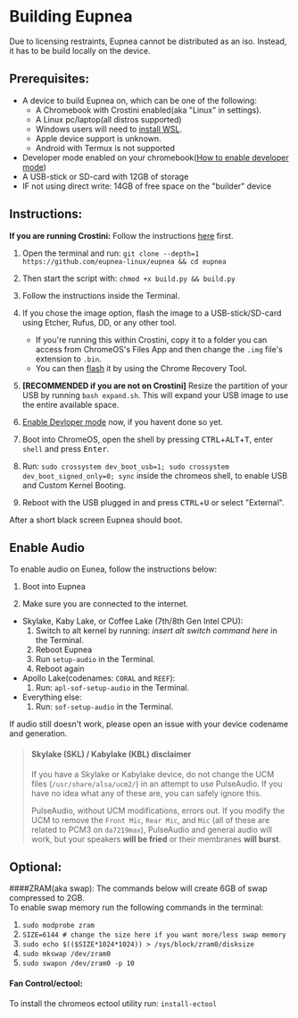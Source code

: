 # Building Eupnea
Due to licensing restraints, Eupnea cannot be distributed as an iso. Instead, it has to be build locally on the device.

## Prerequisites: 
* A device to build Eupnea on, which can be one of the following:
  * A Chromebook with Crostini enabled(aka "Linux" in settings).
  * A Linux pc/laptop(all distros supported)
  * Windows users will need to [install WSL](https://ubuntu.com/tutorials/install-ubuntu-desktop#1-overview).
  * Apple device support is unknown.
  * Android with Termux is not supported
* Developer mode enabled on your chromebook([How to enable developer mode](https://www.androidauthority.com/how-to-enable-developer-mode-on-a-chromebook-906688/))
* A USB-stick or SD-card with 12GB of storage
* IF not using direct write: 14GB of free space on the "builder" device

## Instructions:
**If you are running Crostini:** Follow the instructions [here](https://bugs.chromium.org/p/chromium/issues/detail?id=1303315#c3) first.

1. Open the terminal and run: ``git clone --depth=1 https://github.com/eupnea-linux/eupnea && cd eupnea``

2. Then start the script with: ``chmod +x build.py && build.py``

3. Follow the instructions inside the Terminal.

4. If you chose the image option, flash the image to a USB-stick/SD-card using Etcher, Rufus, DD, or any other tool.
    - If you're running this within Crostini, copy it to a folder you can access from ChromeOS's Files App and then change the `.img` file's extension to `.bin`.
    - You can then [flash](https://www.virtuallypotato.com/burn-an-iso-to-usb-with-the-chromebook-recovery-utility/) it by using the Chrome Recovery Tool.

5. **[RECOMMENDED if you are not on Crostini]** Resize the partition of your USB by running `bash expand.sh`. This will expand your USB image to use the entire available space.

6. [Enable Devloper mode](https://www.androidauthority.com/how-to-enable-developer-mode-on-a-chromebook-906688/) now, if you havent done so yet.

6. Boot into ChromeOS, open the shell by pressing <kbd>CTRL</kbd>+<kbd>ALT</kbd>+<kbd>T</kbd>, enter `shell` and press <kbd>Enter</kbd>.  

7. Run: `sudo crossystem dev_boot_usb=1; sudo crossystem dev_boot_signed_only=0; sync` inside the chromeos shell, to enable USB and Custom Kernel Booting.

8. Reboot with the USB plugged in and press <kbd>CTRL</kbd>+<kbd>U</kbd> or select "External". 

After a short black screen Eupnea should boot.

## Enable Audio
To enable audio on Eunea, follow the instructions below:

1. Boot into Eupnea

2. Make sure you are connected to the internet.

- Skylake, Kaby Lake, or Coffee Lake (7th/8th Gen Intel CPU):
  1. Switch to alt kernel by running: *insert alt switch command here* in the Terminal.
  2. Reboot Eupnea
  3. Run `setup-audio` in the Terminal.
  4. Reboot again
- Apollo Lake(codenames: `CORAL` and `REEF`):
  1. Run: `apl-sof-setup-audio` in the Terminal.
- Everything else: 
  1. Run: `sof-setup-audio` in the Terminal.

If audio still doesn't work, please open an issue with your device codename and generation.

> #### Skylake (SKL) / Kabylake (KBL) disclaimer
>
> If you have a Skylake or Kabylake device, do not change the UCM files (`/usr/share/alsa/ucm2/`) in an attempt to use PulseAudio. If you have no idea what any of these are, you can safely ignore this.
>
> PulseAudio, without UCM modifications, errors out. If you modify the UCM to remove the `Front Mic`, `Rear Mic`, and `Mic` (all of these are related to PCM3 on `da7219max`), PulseAudio and general audio will work, but your speakers **will be fried** or their membranes **will burst**.

## Optional:
####ZRAM(aka swap):
The commands below will create 6GB of swap compressed to 2GB.  
To enable swap memory run the following commands in the terminal:  
1. ``sudo modprobe zram``
2. ``SIZE=6144 # change the size here if you want more/less swap memory``
3. ``sudo echo $(($SIZE*1024*1024)) > /sys/block/zram0/disksize``
4. ``sudo mkswap /dev/zram0``
5. ``sudo swapon /dev/zram0 -p 10``  

#### Fan Control/ectool:
To install the chromeos ectool utility run: ``install-ectool``
